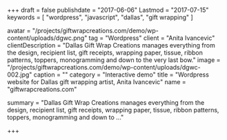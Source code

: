 +++
draft = false
publishdate = "2017-06-06"
Lastmod = "2017-07-15"
keywords = [ "wordpress", "javascript", "dallas", "gift wrapping" ]

avatar = "/projects/giftwrapcreations.com/demo/wp-content/uploads/dgwc.png"
tag = "Wordpress"
client = "Anita Ivancevic"
clientDescription = "Dallas Gift Wrap Creations manages everything from the design, recipient list, gift receipts, wrapping paper, tissue, ribbon patterns, toppers, monogramming and down to the very last bow."
image = "/projects/giftwrapcreations.com/demo/wp-content/uploads/dgwc-002.jpg"
caption = ""
category = "Interactive demo"
title = "Wordpress website for Dallas gift wrapping artist, Anita Ivancevic"
name = "giftwrapcreations.com"

summary = "Dallas Gift Wrap Creations manages everything from the design, recipient list, gift receipts, wrapping paper, tissue, ribbon patterns, toppers, monogramming and down to ..."

+++

